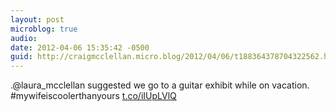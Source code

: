 ```yaml
---
layout: post
microblog: true
audio: 
date: 2012-04-06 15:35:42 -0500
guid: http://craigmcclellan.micro.blog/2012/04/06/t188364378704322562.html
---
```

.@laura_mcclellan suggested we go to a guitar exhibit while on vacation. #mywifeiscoolerthanyours [t.co/iIUpLVlQ](http://t.co/iIUpLVlQ)
